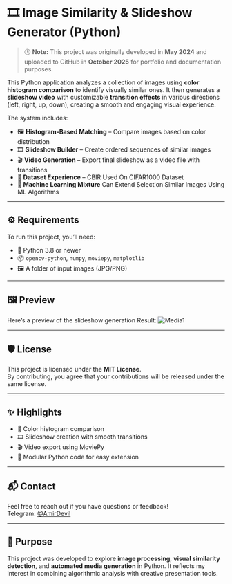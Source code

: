 # 🎞️ Image Similarity & Slideshow Generator (Python)

> 🕒 **Note:** This project was originally developed in **May 2024** and uploaded to GitHub in **October 2025** for portfolio and documentation purposes.

This Python application analyzes a collection of images using **color histogram comparison** to identify visually similar ones. It then generates a **slideshow video** with customizable **transition effects** in various directions (left, right, up, down), creating a smooth and engaging visual experience.

The system includes:

- 🖼️ **Histogram-Based Matching** – Compare images based on color distribution  
- 🎞️ **Slideshow Builder** – Create ordered sequences of similar images  
- 🎬 **Video Generation** – Export final slideshow as a video file with transitions  
- 🎨 **Dataset Experience** – CBIR Used On CIFAR1000 Dataset  
- 🧠 **Machine Learning Mixture** Can Extend Selection Similar Images Using ML Algorithms 
---

## ⚙️ Requirements

To run this project, you’ll need:

- 🐍 Python 3.8 or newer  
- 📦 `opencv-python`, `numpy`, `moviepy`, `matplotlib`  
- 🖼️ A folder of input images (JPG/PNG)

---

## 🖼️ Preview

Here’s a preview of the slideshow generation Result:
![Media1](https://github.com/user-attachments/assets/55b0fdbf-4333-4f0c-abed-174f05bf3a08)


---

## 🛡️ License

This project is licensed under the **MIT License**.  
By contributing, you agree that your contributions will be released under the same license.

---

## ✨ Highlights

- 🧠 Color histogram comparison  
- 🎞️ Slideshow creation with smooth transitions  
- 🎬 Video export using MoviePy  
- 🧩 Modular Python code for easy extension  

---

## 📬 Contact

Feel free to reach out if you have questions or feedback!  
Telegram: [@AmirDevil](https://t.me/AmirDevil)

---

## 🚀 Purpose

This project was developed to explore **image processing**, **visual similarity detection**, and **automated media generation** in Python. It reflects my interest in combining algorithmic analysis with creative presentation tools.
